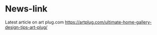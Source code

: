 # News-link
Latest article on art plug.com 
 <href>https://artplug.com/ultimate-home-gallery-design-tips-art-plug/ </href>
